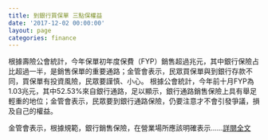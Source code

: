 ```yaml
---
title: 到銀行買保單 三點保權益
date: '2017-12-02 00:00:00'
layout: page
categories: finance
---
```


根據壽險公會統計，今年保單初年度保費（FYP）銷售超過兆元，其中銀行保險占比超過一半，是銷售保單的重要通路；金管會表示，民眾買保單與到銀行存款不同，買保單有投資風險，民眾要謹慎、小心。
根據公會統計，今年前十月FYP為1.03兆元，其中52.53%來自銀行通路，足以顯示，銀行通路銷售保險上具有舉足輕重的地位；金管會表示，民眾要到銀行通路保險，仍要注意才不會引發爭議，損及自己的權益。

金管會表示，根據規範，銀行銷售保險，在營業場所應該明確表示......[詳閱全文](https://money.udn.com/money/story/5617/2852879)